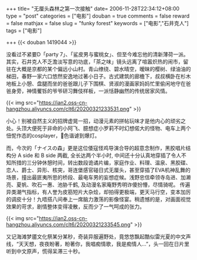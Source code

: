 +++
title= "无厘头森林之第一次接触"
date= 2006-11-28T22:34:12+08:00
type = "post"
categories = ["电影"]
douban = true
comments = false
reward = false
mathjax = false
slug = "funky forest"
keywords = ["电影","石井克人"]
tags = ["电影"]

+++
{{< douban 1419044 >}}

没看过不紧要D「party 7」、「鲨皮男与蜜桃女」、但至今难忘他的清新薄荷一派。其实，石井克人不乏澹淡写意的功底，「茶之味」镜头远离了喧嚣炽热的闹市，留驻在大概是京都的某个偏远小山村。青山缭绕、碧水晴空，暧昧的樱树、绿油油的梯田，春野一家六口悠然安逸地过著小日子。古式建筑的廊檐下，叔叔横卧在杉木地板上小憩、盘腿而坐的爸爸跟儿子下围棋、贤淑的漫画家妈妈忙里偷闲地守在爸爸身旁，神情矍铄的爷爷研习舞伎样板，一派恬静幽然的传统居家风情。

{{< img src="https://ian2.oss-cn-hangzhou.aliyuncs.com/clt6/20200321233531.png" >}}

小心！别被自然主义的招牌虚晃一招，动漫元素的拼帖玩味才是他内心的顽劣之处。头顶大便死于非命的小阿飞、臆想症小罗莉不时幻想偌大的怪物、电车上两个忸怩作态的cosplayer，色谐谑到爆灯。
<!--more-->
而，今次的「ナイスの森」更是这位倭寇怪鸡导演合导的超意念制作，黑胶唱片结构分 A side 和 B side 两截, 全长达两个半小时, 中间还十分认真地穿插了令人不知所措的三分钟休憩时间，转出数段诡谲片编，家庭作业、料理、温泉、黑胶碟、恋人、爵士、异形、核突，哥连堡感官碰日式无厘头，甚至穿插了EVA机神乱舞的场景，撞出最匪夷所思的桥段、最电车男的妄想症候。浅野忠信牵领寺岛进、加濑亮、夏帆、吹石一惠、池胁千鹤, 及动漫名家庵野秀明诈傻扮懵，尽情骑呢。 传遍异类潮气指标，有人誉为皮筋短片大杂烩，却拍得更极端，更天马行空，变本加厉的调皮十分！九唔搭八间奉上一席脑力激荡的影像怪宴。稍遗憾的是，对画面视觉效果的苛求，剧情整体变得凌散，反而少了一气呵成的张力。

{{< img src="https://ian2.oss-cn-hangzhou.aliyuncs.com/clt6/20200321233545.png" >}}

又记海滩梦靥文化祭某分某秒，奇装异服遍野处，竟悠悠飘起酷似雷光夏的中文声线，“天天想，夜夜盼著，盼著你，我唱痴情歌，我是痴情人…”，头一回在日片里听到中文原声，慌得呆滞三十秒。
